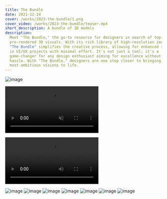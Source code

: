 ```yaml
---
title: The Bundle
date: 2021-12-24
cover: /works/2023-the-bundle/1.png
cover_video: /works/2023-the-bundle/teaser.mp4
short_description: A bundle of 3D models
description:
  Meet "The Bundle," the go-to resource for designers in search of top-tier,
  pre-rendered 3D visuals. With its rich library of high-resolution images,
  "The Bundle" simplifies the creative process, allowing for enhanced realism
  in UI/UX projects with minimal effort. It's not just a tool; it's a
  game-changer for any design enthusiast aiming for excellence without the
  hassle. With "The Bundle," designers are one step closer to bringing their
  most ambitious visions to life.
---
```


![image](/works/2023-the-bundle/1.png)

<video
loop
muted
controls
src="https://player.vimeo.com/progressive_redirect/playback/860123788/rendition/1080p/file.mp4?loc=external&log_user=0&signature=ac9c2e0d2e367d8a31af6490edad8c1f7bae87d085c4f3909773a7ca5a129cb6"></video>

![](/works/2023-the-bundle/teaser.mp4)

![image](/works/2023-the-bundle/2.png)
![image](/works/2023-the-bundle/3.png)
![image](/works/2023-the-bundle/4.png)
![image](/works/2023-the-bundle/5.png)
![image](/works/2023-the-bundle/6.png)
![image](/works/2023-the-bundle/7.png)
![image](/works/2023-the-bundle/8.png)
